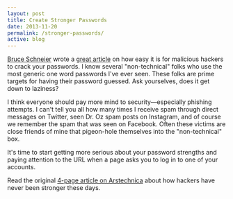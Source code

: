 ```yaml
---
layout: post
title: Create Stronger Passwords
date: 2013-11-20
permalink: /stronger-passwords/
active: blog 
---
```


[Bruce Schneier](https://www.schneier.com/about.html) wrote a [great article](https://www.schneier.com/blog/archives/2013/06/a_really_good_a.html) on how easy it is for malicious hackers to crack your passwords. I know several "non-technical" folks who use the most generic one word passwords I've ever seen. These folks are prime targets for having their password guessed. Ask yourselves, does it get down to laziness? 

I think everyone should pay more mind to security—especially phishing attempts. I can't tell you all how many times I receive spam through direct messages on Twitter, seen Dr. Oz spam posts on Instagram, and of course we remember the spam that was seen on Facebook. Often these victims are close friends of mine that pigeon-hole themselves into the "non-technical" box. 

It's time to start getting more serious about your password strengths and paying attention to the URL when a page asks you to log in to one of your accounts. 

Read the original [4-page article on Arstechnica](http://arstechnica.com/security/2012/08/passwords-under-assault/) about how hackers have never been stronger these days. 